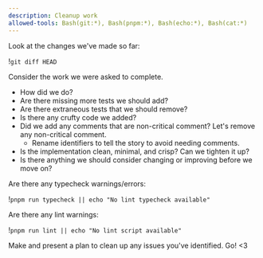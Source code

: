 ```yaml
---
description: Cleanup work
allowed-tools: Bash(git:*), Bash(pnpm:*), Bash(echo:*), Bash(cat:*)
---
```

Look at the changes we've made so far:

!`git diff HEAD`

Consider the work we were asked to complete.

- How did we do?
- Are there missing more tests we should add?
- Are there extraneous tests that we should remove?
- Is there any crufty code we added?
- Did we add any comments that are non-critical comment? Let's remove any non-critical comment.
  - Rename identifiers to tell the story to avoid needing comments.
- Is the implementation clean, minimal, and crisp? Can we tighten it up?
- Is there anything we should consider changing or improving before we move on?

Are there any typecheck warnings/errors:

!`pnpm run typecheck || echo "No lint typecheck available"`

Are there any lint warnings:

!`pnpm run lint || echo "No lint script available"`

Make and present a plan to clean up any issues you've identified. Go! <3

